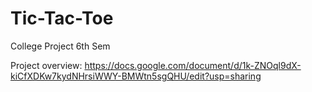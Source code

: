 # Tic-Tac-Toe
College Project 6th Sem

Project overview: https://docs.google.com/document/d/1k-ZNOql9dX-kiCfXDKw7kydNHrsiWWY-BMWtn5sgQHU/edit?usp=sharing
